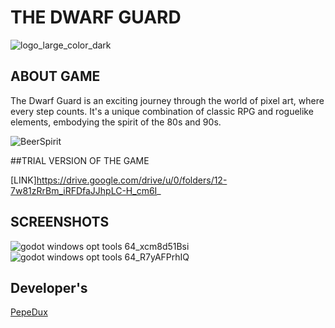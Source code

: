 # THE DWARF GUARD

![logo_large_color_dark](https://github.com/PepeDux/CameraShakeGodot/assets/108129196/95af0dd8-c6d7-47ce-934c-eb34fd2e9122)




## ABOUT GAME
The Dwarf Guard is an exciting journey through the world of pixel art, where every step counts. It's a unique combination of classic RPG and roguelike elements, embodying the spirit of the 80s and 90s.

![BeerSpirit](https://github.com/PepeDux/The-Dwarf-Guard-Unity/assets/108129196/f6e55100-c08a-42b8-8edc-7c61600db34f)

##TRIAL VERSION OF THE GAME

[LINK]https://drive.google.com/drive/u/0/folders/12-7w81zRrBm_iRFDfaJJhpLC-H_cm6I_

## SCREENSHOTS
![godot windows opt tools 64_xcm8d51Bsi](https://github.com/PepeDux/The-Dwarf-Guard-GD/assets/108129196/f1c60073-6754-4c66-a680-678da1bf5f2b)
![godot windows opt tools 64_R7yAFPrhIQ](https://github.com/PepeDux/The-Dwarf-Guard-GD/assets/108129196/7eb82653-1515-4c4d-96a0-f7ab08ad4bb1)

## Developer's

[PepeDux](https://github.com/PepeDux)

